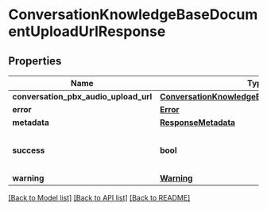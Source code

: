 # ConversationKnowledgeBaseDocumentUploadUrlResponse

## Properties
Name | Type | Description | Notes
------------ | ------------- | ------------- | -------------
**conversation_pbx_audio_upload_url** | [**ConversationKnowledgeBaseDocumentUploadUrl**](ConversationKnowledgeBaseDocumentUploadUrl.md) |  | [optional] 
**error** | [**Error**](Error.md) |  | [optional] 
**metadata** | [**ResponseMetadata**](ResponseMetadata.md) |  | [optional] 
**success** | **bool** | Indicates if API call was successful | [optional] 
**warning** | [**Warning**](Warning.md) |  | [optional] 

[[Back to Model list]](../README.md#documentation-for-models) [[Back to API list]](../README.md#documentation-for-api-endpoints) [[Back to README]](../README.md)


